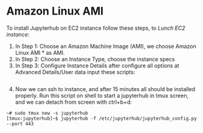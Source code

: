 # Amazon Linux AMI
To install Jupyterhub on EC2 instance follow these steps, to *Lunch EC2 instance*:

1. In Step 1: Choose an Amazon Machine Image (AMI), we choose Amazon Linux AMI * as AMI.
2. In Step 2: Choose an Instance Type, choose the instance specs
3. In Step 3: Configure Instance Details after configure all options at Advanced Details/User data input these scripts:

```
```

4. Now we can ssh to instance, and after 15 minutes all should be installed properly. Run this script on shell to start a jupyterhub in tmux screen, and we can detach from screen with ctrl+b+d:

```shell
~# sudo tmux new -s jupyterhub
[tmux:jupyterhub]~$ jupyterhub -f /etc/jupyterhub/jupyterhub_config.py --port 443
```
